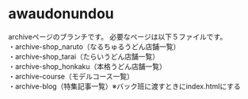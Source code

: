 # awaudonundou
archiveページのブランチです。
必要なページは以下５ファイルです。<br/>
・archive-shop_naruto（なるちゅるうどん店舗一覧）<br/>
・archive-shop_tarai（たらいうどん店舗一覧）<br/>
・archive-shop_honkaku（本格うどん店舗一覧）<br/>
・archive-course（モデルコース一覧）<br/>
・archive-blog（特集記事一覧）※バック班に渡すときにindex.htmlにする
